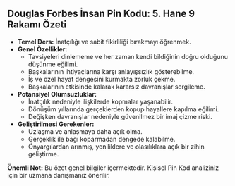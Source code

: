 ## Douglas Forbes İnsan Pin Kodu: 5. Hane 9 Rakamı Özeti

* **Temel Ders:** İnatçılığı ve sabit fikirliliği bırakmayı öğrenmek.
* **Genel Özellikler:**
  * Tavsiyeleri dinlememe ve her zaman kendi bildiğinin doğru olduğunu düşünme eğilimi.
  * Başkalarının ihtiyaçlarına karşı anlayışsızlık gösterebilme.
  * İş ve özel hayat dengesini kurmakta zorluk çekme.
  * Başkalarının etkisinde kalarak kararsız davranışlar sergileme.
* **Potansiyel Olumsuzluklar:**
  * İnatçılık nedeniyle ilişkilerde kopmalar yaşanabilir.
  * Dönüşüm yıllarında gerçeklerden kopup hayallere kapılma eğilimi.
  * Değişken davranışlar nedeniyle güvenilmez bir imaj çizme riski.
* **Geliştirilmesi Gerekenler:**
  * Uzlaşma ve anlaşmaya daha açık olma.
  * Gerçeklik ile bağı koparmadan dengede kalabilme.
  * Önyargılardan arınmış, yeniliklere ve olasılıklara açık bir zihin geliştirme.

**Önemli Not:** Bu özet genel bilgiler içermektedir. Kişisel Pin Kod analiziniz için bir uzmana danışmanız önerilir.
